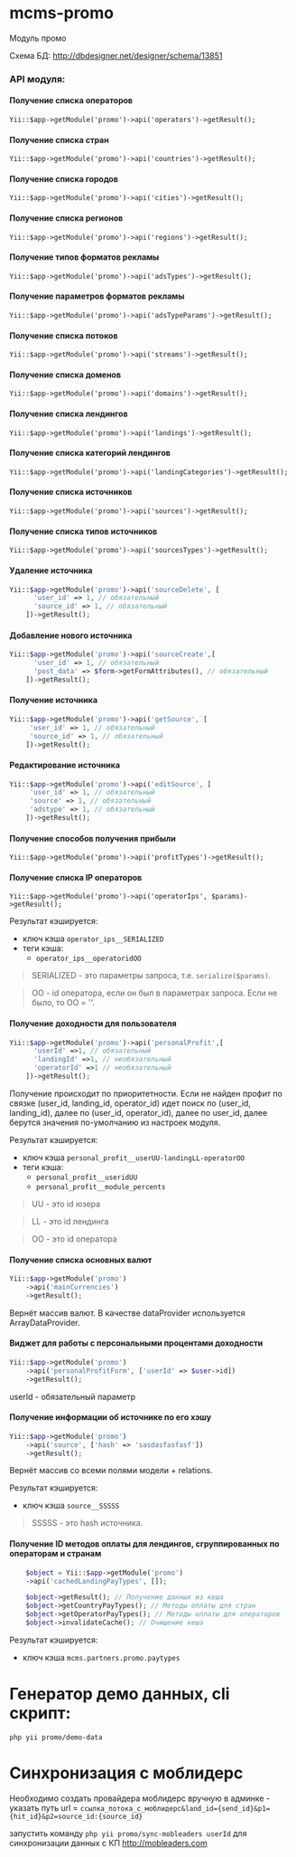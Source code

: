 # mcms-promo
Модуль промо

Схема БД: http://dbdesigner.net/designer/schema/13851

### API модуля:

#### Получение списка операторов
`Yii::$app->getModule('promo')->api('operators')->getResult();`

#### Получение списка стран
`Yii::$app->getModule('promo')->api('countries')->getResult();`

#### Получение списка городов
`Yii::$app->getModule('promo')->api('cities')->getResult();`

#### Получение списка регионов
`Yii::$app->getModule('promo')->api('regions')->getResult();`

#### Получение типов форматов рекламы
`Yii::$app->getModule('promo')->api('adsTypes')->getResult();`

#### Получение параметров форматов рекламы
`Yii::$app->getModule('promo')->api('adsTypeParams')->getResult();`

#### Получение списка потоков
`Yii::$app->getModule('promo')->api('streams')->getResult();`

#### Получение списка доменов
`Yii::$app->getModule('promo')->api('domains')->getResult();`

#### Получение списка лендингов
`Yii::$app->getModule('promo')->api('landings')->getResult();`

#### Получение списка категорий лендингов
`Yii::$app->getModule('promo')->api('landingCategories')->getResult();`

#### Получение списка источников
`Yii::$app->getModule('promo')->api('sources')->getResult();`

#### Получение списка типов источников
`Yii::$app->getModule('promo')->api('sourcesTypes')->getResult();`

#### Удаление источника
```php
Yii::$app->getModule('promo')->api('sourceDelete', [
      'user_id' => 1, // обязательный
      'source_id' => 1, // обязательный
    ])->getResult();
```
#### Добавление нового источника

```php
Yii::$app->getModule('promo')->api('sourceCreate',[
      'user_id' => 1, // обязательный
      'post_data' => $form->getFormAttributes(), // обязательный
    ])->getResult();
```

#### Получение источника

```php
Yii::$app->getModule('promo')->api('getSource', [
     'user_id' => 1, // обязательный
     'source_id' => 1, // обязательный
    ])->getResult();
```

#### Редактирование источника

```php
Yii::$app->getModule('promo')->api('editSource', [
     'user_id' => 1, // обязательный
     'source' => 1, // обязательный
     'adstype' => 1, // обязательный
    ])->getResult();
```

#### Получение способов получения прибыли
`Yii::$app->getModule('promo')->api('profitTypes')->getResult();`

#### Получение списка IP операторов
`Yii::$app->getModule('promo')->api('operatorIps', $params)->getResult();`

Результат кэшируется:

* ключ кэша `operator_ips__SERIALIZED`
* теги кэша:
    * `operator_ips__operatoridOO`
    
> SERIALIZED - это параметры запроса, т.е. `serialize($params)`.

> OO - id оператора, если он был в параметрах запроса. Если не было, то OO = ''. 
 
    
#### Получение доходности для пользователя

```php
Yii::$app->getModule('promo')->api('personalProfit',[
      'userId' =>1, // обязательный
      'landingId' =>1, // необязательный
      'operatorId' =>1 // необязательный
    ])->getResult();
```

Получение происходит по приоритетности. Если не найден профит по связке (user_id, landing_id, operator_id) 
идет поиск по (user_id, landing_id), далее по (user_id, operator_id), далее по user_id, далее берутся значения 
по-умолчанию из настроек модуля.

Результат кэшируется:

* ключ кэша `personal_profit__userUU-landingLL-operatorOO`
* теги кэша:
    * `personal_profit__useridUU`
    * `personal_profit__module_percents`

> UU - это id юзера

> LL - это id лендинга

> OO - это id оператора

#### Получение списка основных валют

```php
Yii::$app->getModule('promo')
    ->api('mainCurrencies')
    ->getResult();
```

Вернёт массив валют. В качестве dataProvider используется ArrayDataProvider.


#### Виджет для работы с персональными процентами доходности

```php
Yii::$app->getModule('promo')
    ->api('personalProfitForm', ['userId' => $user->id])
    ->getResult();
```

userId - обязательный параметр

#### Получение информации об источнике по его хэшу

```php
Yii::$app->getModule('promo')
    ->api('source', ['hash' => 'sasdasfasfasf'])
    ->getResult();
```

Вернёт массив со всеми полями модели + relations.

Результат кэшируется:

* ключ кэша `source__SSSSS`

> SSSSS - это hash источника.

#### Получение ID методов оплаты для лендингов, сгруппированных по операторам и странам
```php
    $object = Yii::$app->getModule('promo')
    ->api('cachedLandingPayTypes', []);

    $object->getResult(); // Получение данных из кеша
    $object->getCountryPayTypes(); // Методы оплаты для стран
    $object->getOperatorPayTypes(); // Методы оплаты для операторов
    $object->invalidateCache(); // Очищение кеша
```

Результат кэшируется:

* ключ кэша `mcms.partners.promo.paytypes`

# Генератор демо данных, cli скрипт:

```
php yii promo/demo-data
```

# Синхронизация с моблидерс
Необходимо создать провайдера моблидерс вручную в админке - указать путь
url = `ссылка_потока_с_моблидерс&land_id={send_id}&p1={hit_id}&p2=source_id:{source_id}`

запустить команду
`php yii promo/sync-mobleaders userId`
для синхронизации данных с КП http://mobleaders.com

